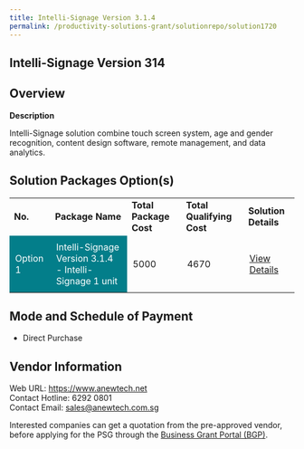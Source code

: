 ```yaml
---
title: Intelli-Signage Version 3.1.4
permalink: /productivity-solutions-grant/solutionrepo/solution1720
---
```


## Intelli-Signage Version 314

## Overview

**Description**

Intelli-Signage solution combine touch screen system, age and gender recognition, content design software, remote management, and data analytics.

## Solution Packages Option(s)

<table>
<tr>
<td><b>No.</b></td>
<td><b>Package Name</b></td>
<td><b>Total Package Cost</b></td>
<td><b>Total Qualifying Cost</b></td>
<td><b>Solution Details</b></td>
</tr>
<tr>
<td style='padding: 10px; background-color: #037E8A; color: #FFFFFF;'>Option 1</td>
<td style='padding: 10px; background-color: #037E8A; color: #FFFFFF;'>Intelli-Signage Version 3.1.4 - Intelli-Signage 1 unit</td>
<td style='padding: 10px;'>5000</td>
<td style='padding: 10px;'>4670</td>
<td style='padding: 10px;'><a href='https://www.gobusiness.gov.sg/images/psg/Desensitised_Anewtech_Annex_3.pdf' target='_blank'>View Details</a></td>
</tr>
</table>

## Mode and Schedule of Payment

 - Direct Purchase

## Vendor Information

 Web URL: https://www.anewtech.net <br>Contact Hotline: 6292 0801<br>Contact Email: sales@anewtech.com.sg <br>

Interested companies can get a quotation from the pre-approved vendor, before applying for the PSG through the <a href='https://www.businessgrants.gov.sg/' target='_blank' rel='noopener'>Business Grant Portal (BGP)</a>.

<script src="/jquery/resize-tables.js"></script>
